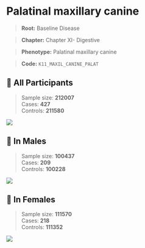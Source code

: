 # Palatinal maxillary canine

> **Root:** Baseline Disease  

> **Chapter:** Chapter XI- Digestive  

> **Phenotype:** Palatinal maxillary canine  

> **Code:** `K11_MAXIL_CANINE_PALAT`

## 🧪 All Participants  
> Sample size: **212007**  
> Cases: **427**  
> Controls: **211580**
<img src="/Disease/Figures/ALL/Incidence/K11_MAXIL_CANINE_PALAT.png"/>
<CsvTable src="/public/Disease/Data/ALL/Incidence/COX_K11_MAXIL_CANINE_PALAT.csv" label="🔍 View full results" />

## 👨 In Males  
> Sample size: **100437**  
> Cases: **209**  
> Controls: **100228**
<img src="/Disease/Figures/Male/Incidence/K11_MAXIL_CANINE_PALAT.png"/>
<CsvTable src="/public/Disease/Data/Male/Incidence/COX_K11_MAXIL_CANINE_PALAT.csv" label="🔍 View full results" />

## 👩 In Females  
> Sample size: **111570**  
> Cases: **218**  
> Controls: **111352**
<img src="/Disease/Figures/Female/Incidence/K11_MAXIL_CANINE_PALAT.png"/>
<CsvTable src="/public/Disease/Data/Female/Incidence/COX_K11_MAXIL_CANINE_PALAT.csv" label="🔍 View full results" />
